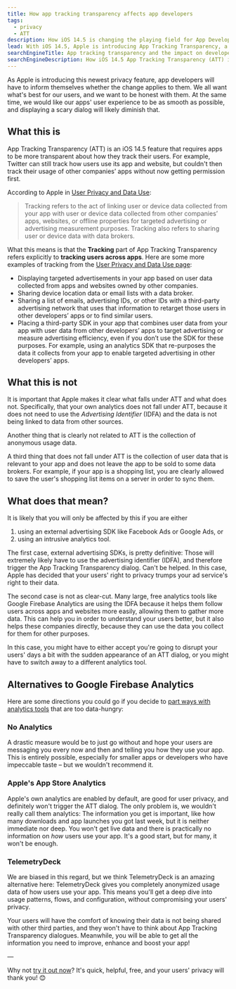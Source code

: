 ```yaml
---
title: How app tracking transparency affects app developers
tags:
  - privacy
  - ATT
description: How iOS 14.5 is changing the playing field for App Developers and how it affects you.
lead: With iOS 14.5, Apple is introducing App Tracking Transparency, a new feature to make sure apps and services are not tracking users between apps. Here's how that affects app developers
searchEngineTitle: App tracking transparency and the impact on developers
searchEngineDescription: How iOS 14.5 App Tracking Transparency (ATT) is changing the rule book for App Developers and how it affects you.
---
```


As Apple is introducing this newest privacy feature, app developers will have to inform themselves whether the change applies to them. We all want what's best for our users, and we want to be honest with them. At the same time, we would like our apps' user experience to be as smooth as possible, and displaying a scary dialog will likely diminish that.

## What this is

App Tracking Transparency (ATT) is an iOS 14.5 feature that requires apps to be more transparent about how they track their users. For example, Twitter can still track how users use its app and website, but couldn't then track their usage of other companies’ apps without now getting permission first.

According to Apple in [User Privacy and Data Use](https://developer.apple.com/app-store/user-privacy-and-data-use/):

> Tracking refers to the act of linking user or device data collected from your app with user or device data collected from other companies’ apps, websites, or offline properties for targeted advertising or advertising measurement purposes. Tracking also refers to sharing user or device data with data brokers.

What this means is that the **Tracking** part of App Tracking Transparency refers explicitly to **tracking users across apps**. Here are some more examples of tracking from the [User Privacy and Data Use page](https://developer.apple.com/app-store/user-privacy-and-data-use/):

- Displaying targeted advertisements in your app based on user data collected from apps and websites owned by other companies.
- Sharing device location data or email lists with a data broker.
- Sharing a list of emails, advertising IDs, or other IDs with a third-party advertising network that uses that information to retarget those users in other developers’ apps or to find similar users.
- Placing a third-party SDK in your app that combines user data from your app with user data from other developers’ apps to target advertising or measure advertising efficiency, even if you don’t use the SDK for these purposes. For example, using an analytics SDK that re-purposes the data it collects from your app to enable targeted advertising in other developers’ apps.

## What this is not

It is important that Apple makes it clear what falls under ATT and what does not. Specifically, that your own
analytics does not fall under ATT, because it does not need to use the _Advertising Identifier_ (IDFA) and the data is not being linked to data from other sources.

Another thing that is clearly not related to ATT is the collection of anonymous usage data.

A third thing that does not fall under ATT is the collection of user data that is relevant to your app and does not leave the app to be sold to some data brokers. For example, if your app is a shopping list, you are clearly allowed to save the user's shopping list items on a server in order to sync them.

## What does that mean?

It is likely that you will only be affected by this if you are either

1. using an external advertising SDK like Facebook Ads or Google Ads, or
2. using an intrusive analytics tool.

The first case, external advertising SDKs, is pretty definitive: Those will extremely likely have to use the advertising identifier (IDFA), and therefore trigger the App Tracking Transparency dialog. Can't be helped. In this case, Apple has decided that your users' right to privacy trumps your ad service's right to their data.

The second case is not as clear-cut. Many large, free analytics tools like Google Firebase Analytics are using the IDFA because it helps them follow users across apps and websites more easily, allowing them to gather more data. This can help you in order to understand your users better, but it also helps these companies directly, because they can use the data you collect for them for other purposes.

In this case, you might have to either accept you're going to disrupt your users' days a bit with the sudden appearance of an ATT dialog, or you might have to switch away to a different analytics tool.

## Alternatives to Google Firebase Analytics

Here are some directions you could go if you decide to [part ways with analytics tools](https://telemetrydeck.com/telemetrydeck-vs-google-firebase-analytics) that are too data-hungry:

### No Analytics

A drastic measure would be to just go without and hope your users are messaging you every now and then and telling you how they use your app. This is entirely possible, especially for smaller apps or developers who have impeccable taste – but we wouldn't recommend it.

### Apple's App Store Analytics

Apple's own analytics are enabled by default, are good for user privacy, and definitely won't trigger the ATT dialog. The only problem is, we wouldn't really call them analytics: The information you get is important, like how many downloads and app launches you got last week, but it is neither immediate nor deep. You won't get live data and there is practically no information on _how_ users use your app. It's a good start, but for many, it won't be enough.

### TelemetryDeck

We are biased in this regard, but we think TelemetryDeck is an amazing alternative here:
TelemetryDeck gives you completely anonymized usage data of how users use your app. This means you'll get a deep dive into usage patterns, flows, and configuration, without compromising your users' privacy.

Your users will have the comfort of knowing their data is not being shared with other third parties, and they won't have to think about App Tracking Transparency dialogues. Meanwhile, you will be able to get all the information you need to improve, enhance and boost your app!

—

Why not [try it out now](https://dashboard.telemetrydeck.com/register)? It's quick, helpful, free, and your users' privacy will thank you! 😊
